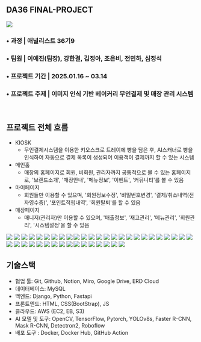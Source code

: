## DA36 FINAL-PROJECT
![](https://github.com/jjungah/DA36-final-web-BreadScanso-repo/blob/633cea36ffd4af806e60b79795221be5f3314f9b/static/images/bread_im_text.png)

### • 과정 | 애널리스트 36기9
### • 팀원 | 이예진(팀장), 강한결, 김정아, 조은비, 전민하, 심정석 
### • 프로젝트 기간 | 2025.01.16 ~ 03.14
### • 프로젝트 주제 | 이미지 인식 기반 베이커리 무인결제 및 매장 관리 시스템
<br>

## 프로젝트 전체 흐름
- KIOSK 
  - 무인결제시스템을 이용한 키오스크로 트레이에 빵을 담은 후, AI스캐너로 빵을 인식하여 자동으로 결제 목록이 생성되어 이용객이 결제까지 할 수 있는 시스템
- 메인홈
  - 매장의 홈페이지로 회원, 비회원, 관리자까지 공통적으로 볼 수 있는 홈페이지로, '브랜드소개', '매장안내', '메뉴정보', '이벤트', '커뮤니티'를 볼 수 있음
- 마이페이지
  - 회원들만 이용할 수 있으며, '회원정보수정', '비밀번호변경', '결제/취소내역(전자영수증)', '포인트적립내역', '회원탈퇴'를 할 수 있음
- 매장페이지 
  - 매니저(관리자)만 이용할 수 있으며, '매출정보', '재고관리', '메뉴관리', '회원관리', '시스템설정'을 할 수 있음

![](https://github.com/jjungah/DA36-final-web-BreadScanso-repo/blob/81f1b538a13712f532a1b7ec50eeaf00bd13345a/static/readme_images/Breadscanso_ppt.jpg)
![](https://github.com/jjungah/DA36-final-web-BreadScanso-repo/blob/83c5bbb4b09e84e2452f47da18e8bf85d43eb610/static/readme_images/Breadscanso_ppt%20_1.jpg)
![](https://github.com/jjungah/DA36-final-web-BreadScanso-repo/blob/83c5bbb4b09e84e2452f47da18e8bf85d43eb610/static/readme_images/Breadscanso_ppt%20_2.jpg)
![](https://github.com/jjungah/DA36-final-web-BreadScanso-repo/blob/83c5bbb4b09e84e2452f47da18e8bf85d43eb610/static/readme_images/Breadscanso_ppt%20_3.jpg)
![](https://github.com/jjungah/DA36-final-web-BreadScanso-repo/blob/83c5bbb4b09e84e2452f47da18e8bf85d43eb610/static/readme_images/Breadscanso_ppt%20_4.jpg)
![](https://github.com/jjungah/DA36-final-web-BreadScanso-repo/blob/83c5bbb4b09e84e2452f47da18e8bf85d43eb610/static/readme_images/Breadscanso_ppt%20_5.jpg)
![](https://github.com/jjungah/DA36-final-web-BreadScanso-repo/blob/83c5bbb4b09e84e2452f47da18e8bf85d43eb610/static/readme_images/Breadscanso_ppt%20_6.jpg)
![](https://github.com/jjungah/DA36-final-web-BreadScanso-repo/blob/83c5bbb4b09e84e2452f47da18e8bf85d43eb610/static/readme_images/Breadscanso_ppt%20_7.jpg)
![](https://github.com/jjungah/DA36-final-web-BreadScanso-repo/blob/83c5bbb4b09e84e2452f47da18e8bf85d43eb610/static/readme_images/Breadscanso_ppt%20_8.jpg)
![](https://github.com/jjungah/DA36-final-web-BreadScanso-repo/blob/83c5bbb4b09e84e2452f47da18e8bf85d43eb610/static/readme_images/Breadscanso_ppt%20_9.jpg)
![](https://github.com/jjungah/DA36-final-web-BreadScanso-repo/blob/83c5bbb4b09e84e2452f47da18e8bf85d43eb610/static/readme_images/Breadscanso_ppt%20_10.jpg)
![](https://github.com/jjungah/DA36-final-web-BreadScanso-repo/blob/83c5bbb4b09e84e2452f47da18e8bf85d43eb610/static/readme_images/Breadscanso_ppt%20_11.jpg)
![](https://github.com/jjungah/DA36-final-web-BreadScanso-repo/blob/83c5bbb4b09e84e2452f47da18e8bf85d43eb610/static/readme_images/Breadscanso_ppt%20_12.jpg)
![](https://github.com/jjungah/DA36-final-web-BreadScanso-repo/blob/83c5bbb4b09e84e2452f47da18e8bf85d43eb610/static/readme_images/Breadscanso_ppt%20_13.jpg)
![](https://github.com/jjungah/DA36-final-web-BreadScanso-repo/blob/83c5bbb4b09e84e2452f47da18e8bf85d43eb610/static/readme_images/Breadscanso_ppt%20_14.jpg)
![](https://github.com/jjungah/DA36-final-web-BreadScanso-repo/blob/83c5bbb4b09e84e2452f47da18e8bf85d43eb610/static/readme_images/Breadscanso_ppt%20_15.jpg)
![](https://github.com/jjungah/DA36-final-web-BreadScanso-repo/blob/83c5bbb4b09e84e2452f47da18e8bf85d43eb610/static/readme_images/Breadscanso_ppt%20_16.jpg)
![](https://github.com/jjungah/DA36-final-web-BreadScanso-repo/blob/83c5bbb4b09e84e2452f47da18e8bf85d43eb610/static/readme_images/Breadscanso_ppt%20_17.jpg)
![](https://github.com/jjungah/DA36-final-web-BreadScanso-repo/blob/83c5bbb4b09e84e2452f47da18e8bf85d43eb610/static/readme_images/Breadscanso_ppt%20_18.jpg)
![](https://github.com/jjungah/DA36-final-web-BreadScanso-repo/blob/83c5bbb4b09e84e2452f47da18e8bf85d43eb610/static/readme_images/Breadscanso_ppt%20_19.jpg)
![](https://github.com/jjungah/DA36-final-web-BreadScanso-repo/blob/83c5bbb4b09e84e2452f47da18e8bf85d43eb610/static/readme_images/Breadscanso_ppt%20_20.jpg)
![](https://github.com/jjungah/DA36-final-web-BreadScanso-repo/blob/83c5bbb4b09e84e2452f47da18e8bf85d43eb610/static/readme_images/Breadscanso_ppt%20_21.jpg)
![](https://github.com/jjungah/DA36-final-web-BreadScanso-repo/blob/83c5bbb4b09e84e2452f47da18e8bf85d43eb610/static/readme_images/Breadscanso_ppt%20_22.jpg)
![](https://github.com/jjungah/DA36-final-web-BreadScanso-repo/blob/83c5bbb4b09e84e2452f47da18e8bf85d43eb610/static/readme_images/Breadscanso_ppt%20_23.jpg)
![](https://github.com/jjungah/DA36-final-web-BreadScanso-repo/blob/83c5bbb4b09e84e2452f47da18e8bf85d43eb610/static/readme_images/Breadscanso_ppt%20_24.jpg)
![](https://github.com/jjungah/DA36-final-web-BreadScanso-repo/blob/83c5bbb4b09e84e2452f47da18e8bf85d43eb610/static/readme_images/Breadscanso_ppt%20_25.jpg)
![](https://github.com/jjungah/DA36-final-web-BreadScanso-repo/blob/83c5bbb4b09e84e2452f47da18e8bf85d43eb610/static/readme_images/Breadscanso_ppt%20_26.jpg)
![](https://github.com/jjungah/DA36-final-web-BreadScanso-repo/blob/83c5bbb4b09e84e2452f47da18e8bf85d43eb610/static/readme_images/Breadscanso_ppt%20_27.jpg)
![](https://github.com/jjungah/DA36-final-web-BreadScanso-repo/blob/83c5bbb4b09e84e2452f47da18e8bf85d43eb610/static/readme_images/Breadscanso_ppt%20_28.jpg)
![](https://github.com/jjungah/DA36-final-web-BreadScanso-repo/blob/83c5bbb4b09e84e2452f47da18e8bf85d43eb610/static/readme_images/Breadscanso_ppt%20_29.jpg)
![](https://github.com/jjungah/DA36-final-web-BreadScanso-repo/blob/83c5bbb4b09e84e2452f47da18e8bf85d43eb610/static/readme_images/Breadscanso_ppt%20_30.jpg)
![](https://github.com/jjungah/DA36-final-web-BreadScanso-repo/blob/83c5bbb4b09e84e2452f47da18e8bf85d43eb610/static/readme_images/Breadscanso_ppt%20_31.jpg)
![](https://github.com/jjungah/DA36-final-web-BreadScanso-repo/blob/83c5bbb4b09e84e2452f47da18e8bf85d43eb610/static/readme_images/Breadscanso_ppt%20_32.jpg)
![](https://github.com/jjungah/DA36-final-web-BreadScanso-repo/blob/83c5bbb4b09e84e2452f47da18e8bf85d43eb610/static/readme_images/Breadscanso_ppt%20_33.jpg)
![](https://github.com/jjungah/DA36-final-web-BreadScanso-repo/blob/83c5bbb4b09e84e2452f47da18e8bf85d43eb610/static/readme_images/Breadscanso_ppt%20_34.jpg)
![](https://github.com/jjungah/DA36-final-web-BreadScanso-repo/blob/83c5bbb4b09e84e2452f47da18e8bf85d43eb610/static/readme_images/Breadscanso_ppt%20_35.jpg)
![](https://github.com/jjungah/DA36-final-web-BreadScanso-repo/blob/83c5bbb4b09e84e2452f47da18e8bf85d43eb610/static/readme_images/Breadscanso_ppt%20_36.jpg)
![](https://github.com/jjungah/DA36-final-web-BreadScanso-repo/blob/83c5bbb4b09e84e2452f47da18e8bf85d43eb610/static/readme_images/Breadscanso_ppt%20_37.jpg)
![](https://github.com/jjungah/DA36-final-web-BreadScanso-repo/blob/83c5bbb4b09e84e2452f47da18e8bf85d43eb610/static/readme_images/Breadscanso_ppt%20_38.jpg)
![](https://github.com/jjungah/DA36-final-web-BreadScanso-repo/blob/83c5bbb4b09e84e2452f47da18e8bf85d43eb610/static/readme_images/Breadscanso_ppt%20_39.jpg)
![](https://github.com/jjungah/DA36-final-web-BreadScanso-repo/blob/83c5bbb4b09e84e2452f47da18e8bf85d43eb610/static/readme_images/Breadscanso_ppt%20_40.jpg)


## 기술스택
- 협업 툴: Git, Github, Notion, Miro, Google Drive, ERD Cloud
- 데이터베이스: MySQL
- 백엔드: Django, Python, Fastapi
- 프론트엔드: HTML, CSS(BootStrap), JS
- 클라우드: AWS (EC2, EB, S3)
- AI 모델 및 도구: OpenCV, TensorFlow, Pytorch, YOLOv8s, Faster R-CNN, Mask R-CNN, Detectron2, Roboflow
- 배포 도구 : Docker, Docker Hub, GitHub Action
<br>







